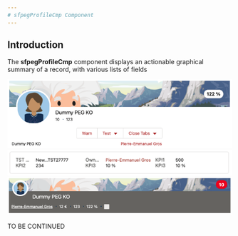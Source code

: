 ```yaml
---
# sfpegProfileCmp Component
---
```


## Introduction

The **sfpegProfileCmp** component displays an actionable graphical summary of a record, with various lists of fields

![Complete Profile!](/media/sfpegProfile.png) 
![Profile with only details!](/media/sfpegProfileDetails.png)
![Profile with variant!](/media/sfpegProfileInverse.png) 

TO BE CONTINUED